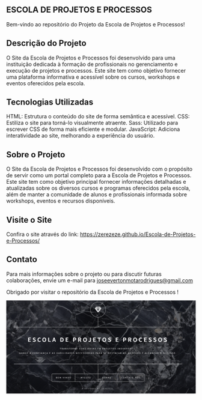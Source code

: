 ## ESCOLA DE PROJETOS E PROCESSOS

Bem-vindo ao repositório do Projeto da Escola de Projetos e Processos!


## Descrição do Projeto

O Site da Escola de Projetos e Processos foi desenvolvido para uma instituição dedicada à formação de profissionais no gerenciamento e execução de projetos e processos. Este site tem como objetivo fornecer uma plataforma informativa e acessível sobre os cursos, workshops e eventos oferecidos pela escola.


## Tecnologias Utilizadas

HTML: Estrutura o conteúdo do site de forma semântica e acessível.
CSS: Estiliza o site para torná-lo visualmente atraente.
Sass: Utilizado para escrever CSS de forma mais eficiente e modular.
JavaScript: Adiciona interatividade ao site, melhorando a experiência do usuário.

## Sobre o Projeto

O Site da Escola de Projetos e Processos foi desenvolvido com o propósito de servir como um portal completo para a Escola de Projetos e Processos. Este site tem como objetivo principal fornecer informações detalhadas e atualizadas sobre os diversos cursos e programas oferecidos pela escola, além de manter a comunidade de alunos e profissionais informada sobre workshops, eventos e recursos disponíveis.

## Visite o Site
Confira o site através do link: https://zerezeze.github.io/Escola-de-Projetos-e-Processos/

## Contato
Para mais informações sobre o projeto ou para discutir futuras colaborações, envie um e-mail para joseevertonmotarodrigues@gmail.com

Obrigado por visitar o repositório da Escola de Projetos e Processos !

<img src="readme_image.png" />
